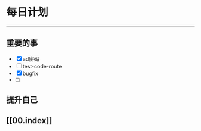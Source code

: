 
# 每日计划
---
## 重要的事

- [x]  ad密码
- [ ]  test-code-route
- [x]  bugfix
- [ ] 




## 提升自己

  



## [[00.index]]










